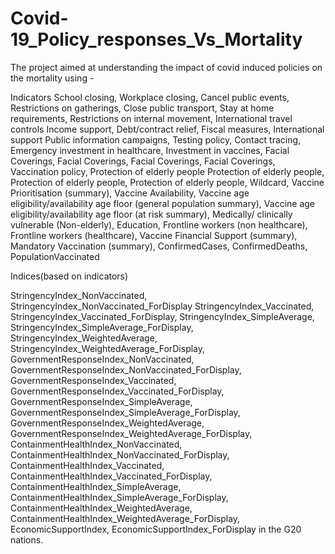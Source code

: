 # Covid-19_Policy_responses_Vs_Mortality

The project aimed at understanding the impact of covid induced policies on the mortality using -

Indicators
School closing,	Workplace closing,	Cancel public events, Restrictions on gatherings,	Close public transport,	Stay at home requirements, Restrictions on internal movement,	International travel controls
Income support, Debt/contract relief, Fiscal measures, International support
Public information campaigns,	Testing policy, Contact tracing, Emergency investment in healthcare,	Investment in vaccines,	Facial Coverings,	Facial Coverings,	Facial Coverings,	Facial Coverings,	Vaccination policy,	Protection of elderly people	Protection of elderly people,	Protection of elderly people, Protection of elderly people,	Wildcard,	Vaccine Prioritisation (summary),	Vaccine Availability,	Vaccine age eligibility/availability age floor (general population summary),	Vaccine age eligibility/availability age floor (at risk summary),	Medically/ clinically vulnerable (Non-elderly),	Education,	Frontline workers  (non healthcare),	Frontline workers  (healthcare),	Vaccine Financial Support (summary), Mandatory Vaccination (summary),	ConfirmedCases,	ConfirmedDeaths,	PopulationVaccinated

Indices(based on indicators)

StringencyIndex_NonVaccinated,	StringencyIndex_NonVaccinated_ForDisplay	StringencyIndex_Vaccinated,	StringencyIndex_Vaccinated_ForDisplay,	StringencyIndex_SimpleAverage,	StringencyIndex_SimpleAverage_ForDisplay,	StringencyIndex_WeightedAverage,	StringencyIndex_WeightedAverage_ForDisplay,	GovernmentResponseIndex_NonVaccinated,	GovernmentResponseIndex_NonVaccinated_ForDisplay,	GovernmentResponseIndex_Vaccinated,	GovernmentResponseIndex_Vaccinated_ForDisplay,	GovernmentResponseIndex_SimpleAverage,	GovernmentResponseIndex_SimpleAverage_ForDisplay,	GovernmentResponseIndex_WeightedAverage,	GovernmentResponseIndex_WeightedAverage_ForDisplay,	ContainmentHealthIndex_NonVaccinated,	ContainmentHealthIndex_NonVaccinated_ForDisplay,	ContainmentHealthIndex_Vaccinated,	ContainmentHealthIndex_Vaccinated_ForDisplay,	ContainmentHealthIndex_SimpleAverage,	ContainmentHealthIndex_SimpleAverage_ForDisplay,	ContainmentHealthIndex_WeightedAverage,	ContainmentHealthIndex_WeightedAverage_ForDisplay,	EconomicSupportIndex,	EconomicSupportIndex_ForDisplay in the G20 nations. 
